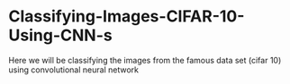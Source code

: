 # Classifying-Images-CIFAR-10-Using-CNN-s
Here we will be classifying the images from the famous data set (cifar 10) using convolutional neural network
